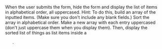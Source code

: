 
When the user submits the form, hide the form and display the list of items in alphabetical order, all uppercased.
Hint: To do this, build an array of the inputted items. (Make sure you don't include any blank fields.) Sort the array in alphabetical order. Make a new array with each entry uppercased (don't just uppercase them when you display them). Then, display the sorted list of things as list items inside a <ul>.
